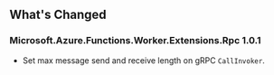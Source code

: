 ## What's Changed

<!-- Please add your release notes in the following format:
- My change description (#PR/#issue)
-->

### Microsoft.Azure.Functions.Worker.Extensions.Rpc 1.0.1

- Set max message send and receive length on gRPC `CallInvoker`.
